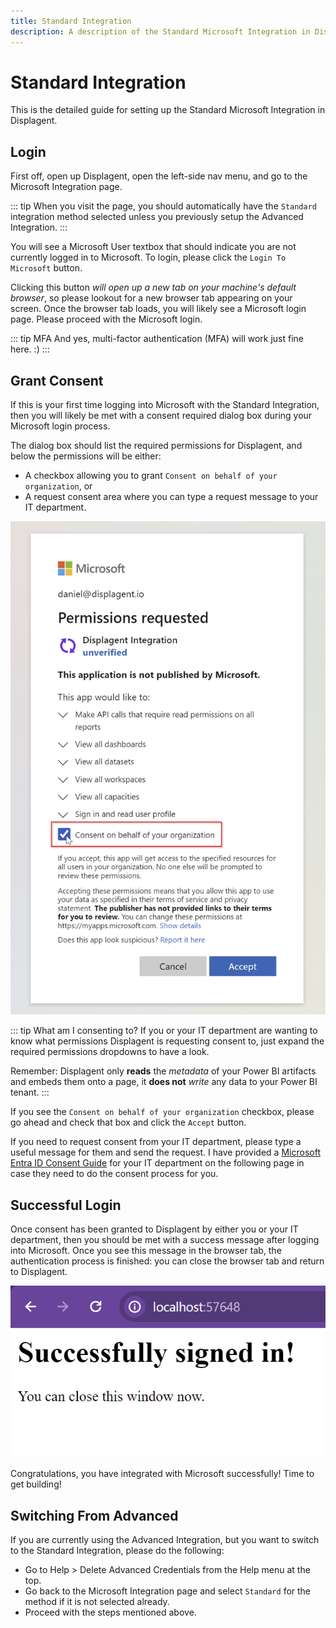 ```yaml
---
title: Standard Integration
description: A description of the Standard Microsoft Integration in Displagent and a guide on how to set it up.
---
```


# Standard Integration

This is the detailed guide for setting up the Standard Microsoft Integration in Displagent.

## Login

First off, open up Displagent, open the left-side nav menu, and go to the Microsoft Integration page.

::: tip
When you visit the page, you should automatically have the `Standard` integration method selected unless you previously setup the Advanced Integration.
:::

You will see a Microsoft User textbox that should indicate you are not currently logged in to Microsoft. To login, please click the `Login To Microsoft` button.

Clicking this button *will open up a new tab on your machine's default browser*, so please lookout for a new browser tab appearing on your screen. Once the browser tab loads, you will likely see a Microsoft login page. Please proceed with the Microsoft login.

::: tip MFA
And yes, multi-factor authentication (MFA) will work just fine here. :)
:::

## Grant Consent

If this is your first time logging into Microsoft with the Standard Integration, then you will likely be met with a consent required dialog box during your Microsoft login process.

The dialog box should list the required permissions for Displagent, and below the permissions will be either:
* A checkbox allowing you to grant `Consent on behalf of your organization`, or
* A request consent area where you can type a request message to your IT department.

![](./grant-consent-dialog.png)

::: tip What am I consenting to?
If you or your IT department are wanting to know what permissions Displagent is requesting consent to, just expand the required permissions dropdowns to have a look.

Remember: Displagent only **reads** the *metadata* of your Power BI artifacts and embeds them onto a page, it **does not** *write* any data to your Power BI tenant.
:::

If you see the `Consent on behalf of your organization` checkbox, please go ahead and check that box and click the `Accept` button.

If you need to request consent from your IT department, please type a useful message for them and send the request. I have provided a [Microsoft Entra ID Consent Guide](/setup/microsoft-entra-consent) for your IT department on the following page in case they need to do the consent process for you.

## Successful Login

Once consent has been granted to Displagent by either you or your IT department, then you should be met with a success message after logging into Microsoft. Once you see this message in the browser tab, the authentication process is finished: you can close the browser tab and return to Displagent.

![](./msal-signin-success-message.png)

Congratulations, you have integrated with Microsoft successfully! Time to get building!

## Switching From Advanced

If you are currently using the Advanced Integration, but you want to switch to the Standard Integration, please do the following:

* Go to Help > Delete Advanced Credentials from the Help menu at the top.
* Go back to the Microsoft Integration page and select `Standard` for the method if it is not selected already.
* Proceed with the steps mentioned above.